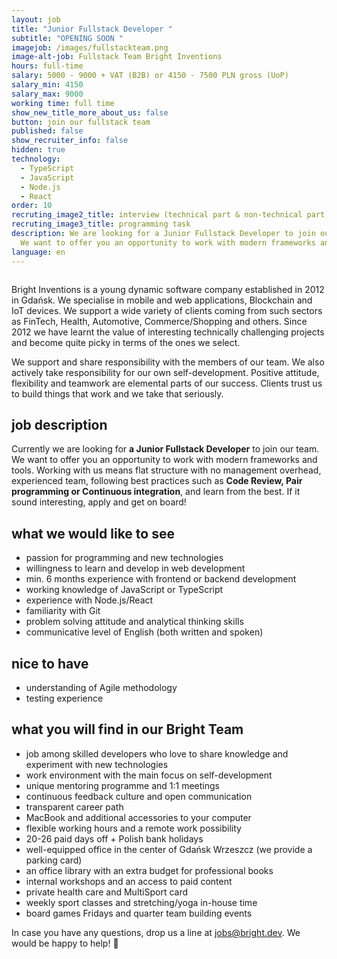 ```yaml
---
layout: job
title: "Junior Fullstack Developer "
subtitle: "OPENING SOON "
imagejob: /images/fullstackteam.png
image-alt-job: Fullstack Team Bright Inventions
hours: full-time
salary: 5000 - 9000 + VAT (B2B) or 4150 - 7500 PLN gross (UoP)
salary_min: 4150
salary_max: 9000
working time: full time
show_new_title_more_about_us: false
button: join our fullstack team
published: false
show_recruiter_info: false
hidden: true
technology:
  - TypeScript
  - JavaScript
  - Node.js
  - React
order: 10
recruting_image2_title: interview (technical part & non-technical part)
recruting_image3_title: programming task
description: We are looking for a Junior Fullstack Developer to join our team.
  We want to offer you an opportunity to work with modern frameworks and tools.
language: en
---
```

![]()

Bright Inventions is a young dynamic software company established in 2012 in Gdańsk. We specialise in mobile and web applications, Blockchain and IoT devices. We support a wide variety of clients coming from such sectors  as FinTech, Health, Automotive, Commerce/Shopping and others. Since 2012 we have learnt the value of interesting technically challenging projects and become quite picky in terms of the ones we select.

We support and share responsibility with the members of our team. We also actively take responsibility for our own self-development. Positive attitude, flexibility and teamwork are elemental parts of our success. Clients trust us to build things that work and we take that seriously.

## job description

Currently we are looking for **a Junior Fullstack Developer** to join our team. We want to offer you an opportunity to work with modern frameworks and tools. Working with us means flat structure with no management overhead,  experienced team, following best practices such as **Code Review, Pair programming or Continuous integration**, and learn from the best. If it sound interesting, apply and get on board!

## what we would like to see

* passion for programming and new technologies
* willingness to learn and develop in web development 
* min. 6 months experience with frontend or backend development
* working knowledge of JavaScript or TypeScript 
* experience with Node.js/React
* familiarity with Git 
* problem solving attitude and analytical thinking skills 
* communicative level of English (both written and spoken) 

## nice to have

* understanding of Agile methodology 
* testing experience

## what you will find in our Bright Team

* job among skilled developers who love to share knowledge and experiment with new technologies
* work environment with the main focus on self-development 
* unique mentoring programme and 1:1 meetings 
* continuous feedback culture and open communication
* transparent career path 
* MacBook and additional accessories to your computer 
* flexible working hours and a remote work possibility 
* 20-26 paid days off + Polish bank holidays 
* well-equipped office in the center of Gdańsk Wrzeszcz (we provide a parking card)
* an office library with an extra budget for professional books 
* internal workshops and an access to paid content 
* private health care and MultiSport card
* weekly sport classes and stretching/yoga in-house time 
* board games Fridays and quarter team building events 

In case you have any questions, drop us a line at jobs@bright.dev. We would be happy to help! 🧡
